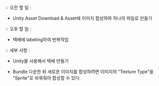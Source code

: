 <aside>
💡 오전 할 일 :

- Unity Asset Download & Asset에 이미지 합성하여 하나의 파일로 만들기

</aside>
 
<aside>
💡 오후 할 일 :

- 택배에 labeling하여 반복작업

</aside>

💡 세부 사항 :

- Unity를 사용해서 택배 만들기

- Bundle 다운한 뒤 새로운 이미지를 합성하려면 이미지의 "Texture Type"을 "Sprite"로 바꿔줘야 합성할 수 있다.
